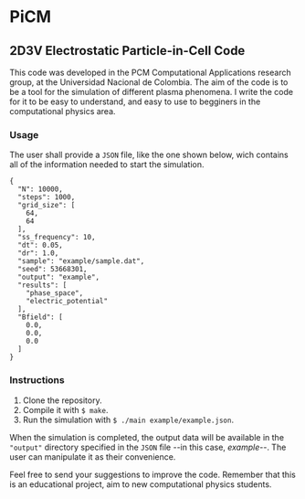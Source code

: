 # PiCM
## 2D3V Electrostatic Particle-in-Cell Code

This code was developed in the PCM Computational Applications research group, at the Universidad Nacional de Colombia. The aim of the code is to be a tool for the simulation of different plasma phenomena. I write the code for it to be easy to understand, and easy to use to begginers in the computational physics area.

### Usage

The user shall provide a `JSON` file, like the one shown below, wich contains all of the information needed to start the simulation.

```
{
  "N": 10000,
  "steps": 1000,
  "grid_size": [
    64,
    64
  ],
  "ss_frequency": 10,
  "dt": 0.05,
  "dr": 1.0,
  "sample": "example/sample.dat",
  "seed": 53668301,
  "output": "example",
  "results": [
    "phase_space",
    "electric_potential"
  ],
  "Bfield": [
    0.0,
    0.0,
    0.0
  ]
}
```

### Instructions
1. Clone the repository.
2. Compile it with `$ make`.
3. Run the simulation with `$ ./main example/example.json`.

When the simulation is completed, the output data will be available in the `"output"` directory specified in the `JSON` file --in this case, *example*--. The user can manipulate it as their convenience.

Feel free to send your suggestions to improve the code. Remember that this is an educational project, aim to new computational physics students.
